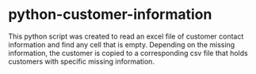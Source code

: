 # python-customer-information

This python script was created to read an excel file of customer contact information
and find any cell that is empty. Depending on the missing information, the customer is copied to 
a corresponding csv file that holds customers with specific missing information.
